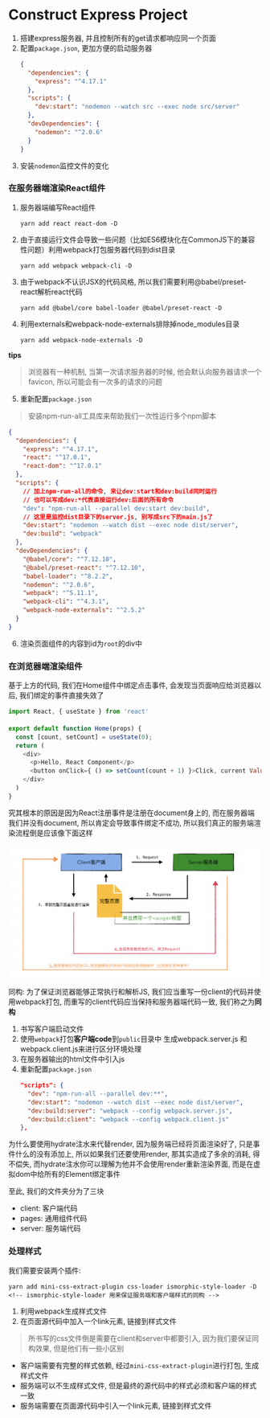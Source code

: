 # Construct Express Project

1. 搭建express服务器, 并且控制所有的get请求都响应同一个页面
2. 配置```package.json```, 更加方便的启动服务器
    ```json
    {
      "dependencies": {
        "express": "^4.17.1"
      },
      "scripts": {
        "dev:start": "nodemon --watch src --exec node src/server"
      },
      "devDependencies": {
        "nodemon": "^2.0.6"
      }
    }

    ```
3. 安装```nodemon```监控文件的变化 

### 在服务器端渲染React组件

1. 服务器端编写React组件
    ```
    yarn add react react-dom -D
    ```
2. 由于直接运行文件会导致一些问题（比如ES6模块化在CommonJS下的兼容性问题）利用webpack打包服务器代码到dist目录
    ```
    yarn add webpack webpack-cli -D
    ```
3. 由于webpack不认识JSX的代码风格, 所以我们需要利用@babel/preset-react解析react代码
    ```
    yarn add @babel/core babel-loader @babel/preset-react -D
    ```

4. 利用externals和webpack-node-externals排除掉node_modules目录
    ```
    yarn add webpack-node-externals -D
    ```

**tips**

> 浏览器有一种机制, 当第一次请求服务器的时候, 他会默认向服务器请求一个favicon, 所以可能会有一次多的请求的问题

5. 重新配置```package.json```
  > 安装npm-run-all工具库来帮助我们一次性运行多个npm脚本

  ```json
  {
    "dependencies": {
      "express": "^4.17.1",
      "react": "^17.0.1",
      "react-dom": "^17.0.1"
    },
    "scripts": {
      // 加上npm-run-all的命令, 来让dev:start和dev:build同时运行
      // 也可以写成dev:*代表直接运行dev:后面的所有命令
      "dev": "npm-run-all --parallel dev:start dev:build",
      // 这里是监控dist目录下的server.js, 别写成src下的main.js了
      "dev:start": "nodemon --watch dist --exec node dist/server",
      "dev:build": "webpack"
    },
    "devDependencies": {
      "@babel/core": "^7.12.10",
      "@babel/preset-react": "^7.12.10",
      "babel-loader": "^8.2.2",
      "nodemon": "^2.0.6",
      "webpack": "^5.11.1",
      "webpack-cli": "^4.3.1",
      "webpack-node-externals": "^2.5.2"
    }
  }

  ```

6. 渲染页面组件的内容到id为```root```的div中

### 在浏览器端渲染组件

基于上方的代码, 我们在Home组件中绑定点击事件, 会发现当页面响应给浏览器以后, 我们绑定的事件直接失效了

```js
import React, { useState } from 'react'

export default function Home(props) {
  const [count, setCount] = useState(0);
  return (
    <div>
      <p>Hello, React Component</p>
      <button onClick={ () => setCount(count + 1) }>Click, current Value: { count }</button>
    </div>
  )
}
```

究其根本的原因是因为React注册事件是注册在document身上的, 而在服务器端我们并没有document, 所以肯定会导致事件绑定不成功, 所以我们真正的服务端渲染流程倒是应该像下面这样

![](./assets/SSR客户端渲染.png)

同构: 为了保证浏览器能够正常执行和解析JS, 我们应当重写一份client的代码并使用webpack打包, 而重写的client代码应当保持和服务器端代码一致, 我们称之为**同构**

1. 书写客户端启动文件
2. 使用```webpack```打包**客户端code**到```public```目录中
    生成webpack.server.js 和 webpack.client.js来进行区分环境处理
3. 在服务器输出的html文件中引入js
4. 重新配置```package.json```
    ```json
    "scripts": {
      "dev": "npm-run-all --parallel dev:**",
      "dev:start": "nodemon --watch dist --exec node dist/server",
      "dev:build:server": "webpack --config webpack.server.js",
      "dev:build:client": "webpack --config webpack.client.js"
    },
    ```


为什么要使用hydrate注水来代替render, 因为服务端已经将页面渲染好了, 只是事件什么的没有添加上, 所以如果我们还要使用render, 那其实造成了多余的消耗, 得不偿失, 而hydrate注水你可以理解为他并不会使用render重新渲染界面, 而是在虚拟dom中给所有的Element绑定事件

至此, 我们的文件夹分为了三块

- client: 客户端代码
- pages: 通用组件代码
- server: 服务端代码


### 处理样式

我们需要安装两个插件:

```
yarn add mini-css-extract-plugin css-loader ismorphic-style-loader -D
<!-- ismorphic-style-loader 用来保证服务端和客户端样式的同构 -->
```

1. 利用webpack生成样式文件
2. 在页面源代码中加入一个link元素, 链接到样式文件

> 所书写的css文件倒是需要在client和server中都要引入, 因为我们要保证同构效果, 但是他们有一些小区别

- 客户端需要有完整的样式依赖, 经过```mini-css-extract-plugin```进行打包, 生成样式文件
- 服务端可以不生成样式文件, 但是最终的源代码中的样式必须和客户端的样式一致
- 服务端需要在页面源代码中引入一个link元素, 链接到样式文件